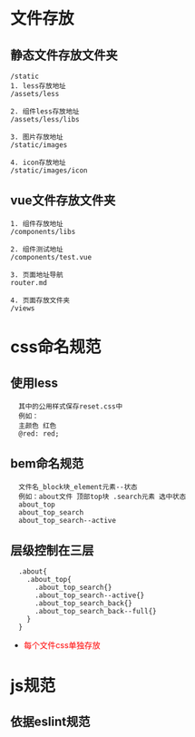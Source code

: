 # 文件存放

  ## 静态文件存放文件夹 
    /static
    1. less存放地址
    /assets/less

    2. 组件less存放地址
    /assets/less/libs

    3. 图片存放地址
    /static/images

    4. icon存放地址
    /static/images/icon
    
  ## vue文件存放文件夹

    1. 组件存放地址
    /components/libs

    2. 组件测试地址
    /components/test.vue

    3. 页面地址导航
    router.md

    4. 页面存放文件夹
    /views
    
# css命名规范

  ## 使用less
  ```
    其中的公用样式保存reset.css中
    例如：
    主颜色 红色
    @red: red;
  ```
  ## bem命名规范
  ```
    文件名_block块_element元素--状态
    例如：about文件 顶部top块 .search元素 选中状态
    about_top
    about_top_search
    about_top_search--active
  ```
  ## 层级控制在三层
  ```less
    .about{
      .about_top{
        .about_top_search{}
        .about_top_search--active{}
        .about_top_search_back{}
        .about_top_search_back--full{}
      }
    }
  ```
  * <font style='color:red'>每个文件css单独存放</font>

# js规范

  ## 依据eslint规范